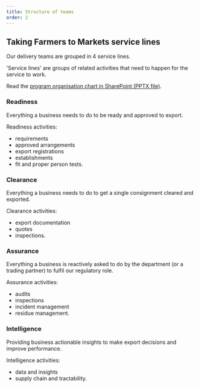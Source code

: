 ```yaml
---
title: Structure of teams
order: 2
---
```


## Taking Farmers to Markets service lines

Our delivery teams are grouped in 4 service lines.

'Service lines' are groups of related activities that need to happen for the service to work.

Read the [program organisation chart in SharePoint (PPTX file)](https://deptagriculture.sharepoint.com/:p:/t/AG-CongestionBusting-DigitalTransformation/EYm9GYhhMmNPq812moMGhpUBDVrtuv1MdeBoo5DMPeh2NA?e=mFceXh).

### Readiness

Everything a business needs to do to be ready and approved to export.

Readiness activities:
- requirements
- approved arrangements
- export registrations
- establishments
- fit and proper person tests.

### Clearance

Everything a business needs to do to get a single consignment cleared and exported.

Clearance activities:
- export documentation
- quotes
- inspections.

### Assurance

Everything a business is reactively asked to do by the department (or a trading partner) to fulfil our regulatory role.

Assurance activities:
- audits
- inspections
- incident management
- residue management.

### Intelligence

Providing business actionable insights to make export decisions and improve performance.

Intelligence activities:
- data and insights
- supply chain and tractability.

<!-- 
![Diagram of the 4 service lines and their responsibilities: readiness, clearance, assurance and intelligence.](/assets/images/service-lines.png "Agricultural export service lines")
-->
